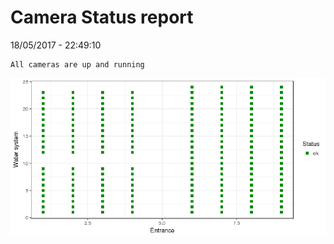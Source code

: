 Camera Status report
================
18/05/2017 - 22:49:10

    All cameras are up and running

![](camreport_files/figure-markdown_github/unnamed-chunk-2-1.png)
